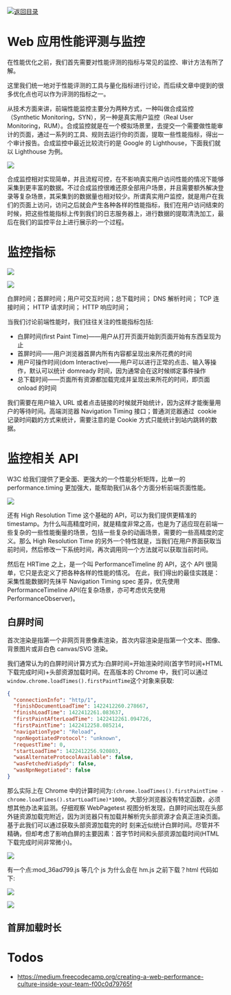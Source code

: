 [![返回目录](https://i.postimg.cc/50XLzC7C/image.png)](https://parg.co/UGZ)

# Web 应用性能评测与监控

在性能优化之前，我们首先需要对性能评测的指标与常见的监控、审计方法有所了解。

这里我们统一地对于性能评测的工具与量化指标进行讨论，而后续文章中提到的很多优化点也可以作为评测的指标之一。

从技术方面来讲，前端性能监控主要分为两种方式，一种叫做合成监控（Synthetic Monitoring，SYN），另一种是真实用户监控（Real User Monitoring，RUM）。合成监控就是在一个模拟场景里，去提交一个需要做性能审计的页面，通过一系列的工具、规则去运行你的页面，提取一些性能指标，得出一个审计报告。合成监控中最近比较流行的是 Google 的 Lighthouse，下面我们就以 Lighthouse 为例。

![](https://ww1.sinaimg.cn/large/007rAy9hgy1g0gp49wiu2j30u00kw0ud.jpg)

合成监控相对实现简单，并且流程可控，在不影响真实用户访问性能的情况下能够采集到更丰富的数据。不过合成监控很难还原全部用户场景，并且需要额外解决登录等复杂场景，其采集到的数据量也相对较少。所谓真实用户监控，就是用户在我们的页面上访问，访问之后就会产生各种各样的性能指标，我们在用户访问结束的时候，把这些性能指标上传到我们的日志服务器上，进行数据的提取清洗加工，最后在我们的监控平台上进行展示的一个过程。

# 监控指标

![](https://ww1.sinaimg.cn/large/007rAy9hly1g0hf62zvvyj30u00bdt9y.jpg)

![](https://ww1.sinaimg.cn/large/007rAy9hly1g0hf62zvvyj30u00bdt9y.jpg)

白屏时间；首屏时间；用户可交互时间；总下载时间；
DNS 解析时间；
TCP 连接时间；
HTTP 请求时间；
HTTP 响应时间；

当我们讨论前端性能时，我们往往关注的性能指标包括:

- 白屏时间(first Paint Time)——用户从打开页面开始到页面开始有东西呈现为止
- 首屏时间——用户浏览器首屏内所有内容都呈现出来所花费的时间
- 用户可操作时间(dom Interactive)——用户可以进行正常的点击、输入等操作，默认可以统计 domready 时间，因为通常会在这时候绑定事件操作
- 总下载时间——页面所有资源都加载完成并呈现出来所花的时间，即页面 onload 的时间

我们需要在用户输入 URL 或者点击链接的时候就开始统计，因为这样才能衡量用户的等待时间。高端浏览器 Navigation Timing 接口；普通浏览器通过  cookie  记录时间戳的方式来统计，需要注意的是 Cookie 方式只能统计到站内跳转的数据。


# 监控相关 API

W3C 给我们提供了更全面、更强大的一个性能分析矩阵，比单一的 performance.timing 更加强大，能帮助我们从各个方面分析前端页面性能。

![](https://ww1.sinaimg.cn/large/007rAy9hly1g0hf62zvvyj30u00bdt9y.jpg)

还有 High Resolution Time 这个基础的 API，可以为我们提供更精准的 timestamp。为什么叫高精度时间，就是精度非常之高，也是为了适应现在前端一些复杂的一些性能衡量的场景，包括一些复杂的动画场景，需要的一些高精度的定义。那么 High Resolution Time 的另外一个特性就是，当我们在用户界面获取当前时间，然后修改一下系统时间，再次调用同一个方法就可以获取当前时间。

然后在 HRTime 之上，是一个叫 PerformanceTimeline 的 API，这个 API 很简单，它只是去定义了把各种各样的性能的情况。
在此，我们得出的最佳实践是：采集性能数据时先抹平 Navigation Timing spec 差异，优先使用 PerformanceTimeline API(在复杂场景，亦可考虑优先使用 PerformanceObserver)。

## 白屏时间

首次渲染是指第⼀个非网页背景像素渲染，⾸次内容渲染是指第一个⽂本、图像、背景图片或非白色 canvas/SVG 渲染。

我们通常认为的白屏时间计算方式为:白屏时间=开始渲染时间(首字节时间+HTML 下载完成时间)+头部资源加载时间。在高版本的 Chrome 中，我们可以通过`window.chrome.loadTimes().firstPaintTime`这个对象来获取:

```json
{
  "connectionInfo": "http/1",
  "finishDocumentLoadTime": 1422412260.278667,
  "finishLoadTime": 1422412261.083637,
  "firstPaintAfterLoadTime": 1422412261.094726,
  "firstPaintTime": 1422412258.085214,
  "navigationType": "Reload",
  "npnNegotiatedProtocol": "unknown",
  "requestTime": 0,
  "startLoadTime": 1422412256.920803,
  "wasAlternateProtocolAvailable": false,
  "wasFetchedViaSpdy": false,
  "wasNpnNegotiated": false
}
```

那么实际上在 Chrome 中的计算时间为:`(chrome.loadTimes().firstPaintTime - chrome.loadTimes().startLoadTime)*1000`。大部分浏览器没有特定函数，必须想其他办法来监测。仔细观察 WebPagetest 视图分析发现，白屏时间出现在头部外链资源加载完附近，因为浏览器只有加载并解析完头部资源才会真正渲染页面。基于此我们可以通过获取头部资源加载完的时 刻来近似统计白屏时间。尽管并不精确，但却考虑了影响白屏的主要因素：首字节时间和头部资源加载时间(HTML 下载完成时间非常微小)。

![](http://img4.07net01.com/upload/images/2016/09/07/348706070643491.png)

有一个点:mod_36ad799.js 等几个 js 为什么会在 hm.js 之前下载？html 代码如下:

![](http://img4.07net01.com/upload/images/2016/09/07/348706070643492.png)

![](https://coding.net/u/hoteam/p/Cache/git/raw/master/2016/12/3/%25E5%2590%2588%25E5%25B9%25B6.gif)

## 首屏加载时长


# Todos

- https://medium.freecodecamp.org/creating-a-web-performance-culture-inside-your-team-f00c0d79765f
